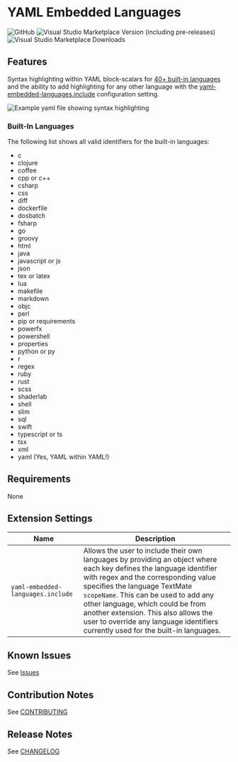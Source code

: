 # YAML Embedded Languages

![GitHub](https://img.shields.io/github/license/harrydowning/yaml-embedded-languages?color=forest) ![Visual Studio Marketplace Version (including pre-releases)](https://img.shields.io/visual-studio-marketplace/v/harrydowning.yaml-embedded-languages?color=red) ![Visual Studio Marketplace Downloads](https://img.shields.io/visual-studio-marketplace/d/harrydowning.yaml-embedded-languages?color=rebeccapurple)

## Features

Syntax highlighting within YAML block-scalars for [40+ built-in languages](#built-in-languages- "Built-In Languages") and the ability to add highlighting for any other language with the [yaml-embedded-languages.include](#extension-settings- "Extension Settings") configuration setting.

![Example yaml file showing syntax highlighting](https://raw.githubusercontent.com/harrydowning/yaml-embedded-languages/master/images/example.png)

### Built-In Languages

The following list shows all valid identifiers for the built-in languages:

- c
- clojure
- coffee
- cpp or c++
- csharp
- css
- diff
- dockerfile
- dosbatch
- fsharp
- go
- groovy
- html
- java
- javascript or js
- json
- tex or latex
- lua
- makefile
- markdown
- objc
- perl
- pip or requirements
- powerfx
- powershell
- properties
- python or py
- r
- regex
- ruby
- rust
- scss
- shaderlab
- shell
- slim
- sql
- swift
- typescript or ts
- tsx
- xml
- yaml (Yes, YAML within YAML!)

## Requirements

None

## Extension Settings

| Name                              | Description                                                                                                                                                                                                                                                                                                                                                                                           |
| --------------------------------- | ----------------------------------------------------------------------------------------------------------------------------------------------------------------------------------------------------------------------------------------------------------------------------------------------------------------------------------------------------------------------------------------------------- |
| `yaml-embedded-languages.include` | Allows the user to include their own languages by providing an object where each key defines the language identifier with regex and the corresponding value specifies the language TextMate `scopeName`. This can be used to add any other language, which could be from another extension. This also allows the user to override any language identifiers currently used for the built-in languages. |

## Known Issues

See [Issues](https://github.com/harrydowning/yaml-embedded-languages/issues)

## Contribution Notes

See [CONTRIBUTING](CONTRIBUTING.md)

## Release Notes

See [CHANGELOG](CHANGELOG.md)
